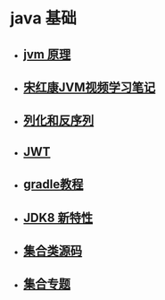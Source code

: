 # java 基础



* ## [jvm 原理](markdown/java/00.md)

* ## [宋红康JVM视频学习笔记](markdown/java/001.md)

* ## [列化和反序列](markdown/java/01.md)

* ##  [JWT](markdown/java/02.md)

* ## [gradle教程](markdown/java/gradle.md)

* ## [JDK8 新特性](markdown/java/JDK8新特性.md)
* ## [集合类源码](markdown/java/集合类源码.md)
* ## [集合专题](markdown/java/集合专题.md)

